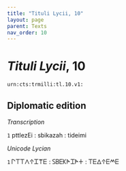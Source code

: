 ```yaml
---
title: "Tituli Lycii, 10"
layout: page
parent: Texts
nav_order: 10
---
```




# *Tituli Lycii*, 10




`urn:cts:trmilli:tl.10.v1:`

## Diplomatic edition

*Transcription*

`1` pttlezEi : sbikazah : tideimi

*Unicode Lycian*

`1` 𐊓𐊗𐊗𐊍𐊁𐊈𐊚𐊆 : 𐊖𐊂𐊆𐊋𐊀𐊈𐊀𐊛 : 𐊗𐊆𐊅𐊁𐊆𐊎𐊆